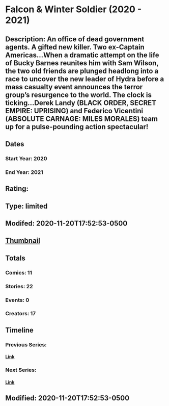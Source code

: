 # Falcon & Winter Soldier (2020 - 2021)
## Description: An office of dead government agents. A gifted new killer. Two ex-Captain Americas...When a dramatic attempt on the life of Bucky Barnes reunites him with Sam Wilson, the two old friends are plunged headlong into a race to uncover the new leader of Hydra before a mass casualty event announces the terror group’s resurgence to the world. The clock is ticking...Derek Landy (BLACK ORDER, SECRET EMPIRE: UPRISING) and Federico Vicentini (ABSOLUTE CARNAGE: MILES MORALES) team up for a pulse-pounding action spectacular! 
## Dates
### Start Year: 2020
### End Year: 2021
## Rating: 
## Type: limited
## Modifed: 2020-11-20T17:52:53-0500
## [Thumbnail](http://i.annihil.us/u/prod/marvel/i/mg/c/20/5e4f0b4b863bb.jpg)
## Totals
### Comics: 11
### Stories: 22
### Events: 0
### Creators: 17
## Timeline
### Previous Series: 
#### [Link]()
### Next Series: 
#### [Link]()
## Modified: 2020-11-20T17:52:53-0500
